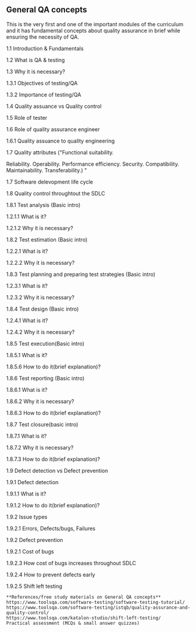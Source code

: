 ## General QA concepts 
This is the very first and one of the important modules of the curriculum and it has fundamental concepts about quality assurance in brief while ensuring the necessity of QA.

1.1	Introduction & Fundamentals

1.2	What is QA & testing

1.3	Why it is necessary?

1.3.1	Objectives of testing/QA

1.3.2	Importance of testing/QA

1.4	Quality assuance vs Quality control

1.5	Role of tester

1.6	Role of quality assurance engineer

1.6.1	Quality assuance to quality engineering
	
1.7	Quality attributes ("Functional suitability.

Reliability.
Operability.
Performance efficiency.
Security.
Compatibility.
Maintainability.
Transferability.)
"
	
	
1.7	Software delevopment life cycle

1.8	Quality control throughtout the SDLC

1.8.1	Test analysis (Basic intro)

1.2.1.1	What is it?

1.2.1.2	Why it is necessary?

1.8.2	Test estimation (Basic intro)

1.2.2.1	What is it?

1.2.2.2	Why it is necessary?

1.8.3	Test planning and preparing test strategies (Basic intro)

1.2.3.1	What is it?

1.2.3.2	Why it is necessary?

1.8.4	Test design (Basic intro)

1.2.4.1	What is it?

1.2.4.2	Why it is necessary?

1.8.5	Test execution(Basic intro)

1.8.5.1	What is it?

1.8.5.6	How to do it(brief explanation)?

1.8.6	Test reporting (Basic intro)

1.8.6.1	What is it?

1.8.6.2	Why it is necessary?

1.8.6.3	How to do it(brief explanation)?

1.8.7	Test closure(basic intro)

1.8.7.1	What is it?

1.8.7.2	Why it is necessary?

1.8.7.3	How to do it(brief explanation)?

1.9	Defect detection vs Defect prevention

1.9.1	Defect detection

1.9.1.1	What is it?

1.9.1.2	How to do it(brief explanation)?

1.9.2	Issue types

1.9.2.1	Errors, Defects/bugs, Failures

1.9.2	Defect prevention

1.9.2.1	Cost of bugs
	
1.9.2.3	How cost of bugs increases throughout SDLC
	
1.9.2.4	How to prevent defects early
	
1.9.2.5	Shift left testing
  
  
	**References/free study materials on General QA concepts**
	https://www.toolsqa.com/software-testing/software-testing-tutorial/
	https://www.toolsqa.com/software-testing/istqb/quality-assurance-and-quality-control/
	https://www.toolsqa.com/katalon-studio/shift-left-testing/
	Practical assessment (MCQs & small answer quizzes)

